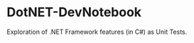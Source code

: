 DotNET-DevNotebook
==================

Exploration of .NET Framework features (in C#) as Unit Tests.